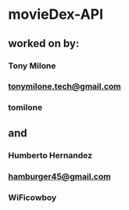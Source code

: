 # movieDex-API
## worked on by: 
### Tony Milone 
### tonymilone.tech@gmail.com
### tomilone
## and
### Humberto Hernandez
### hamburger45@gmail.com
### WiFicowboy
